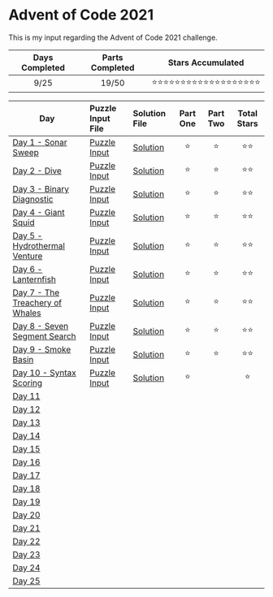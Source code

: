 # Advent of Code 2021
This is my input regarding the Advent of Code 2021 challenge.

| Days Completed | Parts Completed | Stars Accumulated |
| :------------: | :-------------: | :---------------: |
| 9/25           | 19/50           | :star::star::star::star::star::star::star::star::star::star::star::star::star::star::star::star::star::star::star: |

| Day                                      | Puzzle Input File         | Solution File           | Part One | Part Two | Total Stars   |
| ---------------------------------------- | :------------------------ | :---------------------- | :------: | :------: | :-----------: |
| [Day 1 - Sonar Sweep][DAY_1]             | [Puzzle Input][PUZZLE_1]  | [Solution][SOLUTION_1]  | :star:   | :star:   | :star::star:  |
| [Day 2 - Dive][DAY_2]                    | [Puzzle Input][PUZZLE_2]  | [Solution][SOLUTION_2]  | :star:   | :star:   | :star::star:  |
| [Day 3 - Binary Diagnostic][DAY_3]       | [Puzzle Input][PUZZLE_3]  | [Solution][SOLUTION_3]  | :star:   | :star:   | :star::star:  |
| [Day 4 - Giant Squid][DAY_4]             | [Puzzle Input][PUZZLE_4]  | [Solution][SOLUTION_4]  | :star:   | :star:   | :star::star:  |
| [Day 5 - Hydrothermal Venture][DAY_5]    | [Puzzle Input][PUZZLE_5]  | [Solution][SOLUTION_5]  | :star:   | :star:   | :star::star:  |
| [Day 6 - Lanternfish][DAY_6]             | [Puzzle Input][PUZZLE_6]  | [Solution][SOLUTION_6]  | :star:   | :star:   | :star::star:  |
| [Day 7 - The Treachery of Whales][DAY_7] | [Puzzle Input][PUZZLE_7]  | [Solution][SOLUTION_7]  | :star:   | :star:   | :star::star:  |
| [Day 8 - Seven Segment Search][DAY_8]    | [Puzzle Input][PUZZLE_8]  | [Solution][SOLUTION_8]  | :star:   | :star:   | :star::star:  |
| [Day 9 - Smoke Basin][DAY_9]             | [Puzzle Input][PUZZLE_9]  | [Solution][SOLUTION_9]  | :star:   | :star:   | :star::star:  |
| [Day 10 - Syntax Scoring][DAY_10]        | [Puzzle Input][PUZZLE_10] | [Solution][SOLUTION_10] | :star:   |    | :star:  |
| [Day 11][DAY_11]                         | [][PUZZLE_11] | [][SOLUTION_11] |    |    |   |
| [Day 12][DAY_12]                         | [][PUZZLE_12] | [][SOLUTION_12] |    |    |   |
| [Day 13][DAY_13]                         | [][PUZZLE_13] | [][SOLUTION_13] |    |    |   |
| [Day 14][DAY_14]                         | [][PUZZLE_14] | [][SOLUTION_14] |    |    |   |
| [Day 15][DAY_15]                         | [][PUZZLE_15] | [][SOLUTION_15] |    |    |   |
| [Day 16][DAY_16]                         | [][PUZZLE_16] | [][SOLUTION_16] |    |    |   |
| [Day 17][DAY_17]                         | [][PUZZLE_17] | [][SOLUTION_17] |    |    |   |
| [Day 18][DAY_18]                         | [][PUZZLE_18] | [][SOLUTION_18] |    |    |   |
| [Day 19][DAY_19]                         | [][PUZZLE_19] | [][SOLUTION_19] |    |    |   |
| [Day 20][DAY_20]                         | [][PUZZLE_20] | [][SOLUTION_20] |    |    |   |
| [Day 21][DAY_21]                         | [][PUZZLE_21] | [][SOLUTION_21] |    |    |   |
| [Day 22][DAY_22]                         | [][PUZZLE_22] | [][SOLUTION_22] |    |    |   |
| [Day 23][DAY_23]                         | [][PUZZLE_23] | [][SOLUTION_23] |    |    |   |
| [Day 24][DAY_24]                         | [][PUZZLE_24] | [][SOLUTION_24] |    |    |   |
| [Day 25][DAY_25]                         | [][PUZZLE_25] | [][SOLUTION_25] |    |    |   |

<!-- Link to the days in Advent of Code -->
[DAY_1]:  https://adventofcode.com/2021/day/1
[DAY_2]:  https://adventofcode.com/2021/day/2
[DAY_3]:  https://adventofcode.com/2021/day/3
[DAY_4]:  https://adventofcode.com/2021/day/4
[DAY_5]:  https://adventofcode.com/2021/day/5
[DAY_6]:  https://adventofcode.com/2021/day/6
[DAY_7]:  https://adventofcode.com/2021/day/7
[DAY_8]:  https://adventofcode.com/2021/day/8
[DAY_9]:  https://adventofcode.com/2021/day/9
[DAY_10]: https://adventofcode.com/2021/day/10
[DAY_11]: https://adventofcode.com/2021/day/11
[DAY_12]: https://adventofcode.com/2021/day/12
[DAY_13]: https://adventofcode.com/2021/day/13
[DAY_14]: https://adventofcode.com/2021/day/14
[DAY_15]: https://adventofcode.com/2021/day/15
[DAY_16]: https://adventofcode.com/2021/day/16
[DAY_17]: https://adventofcode.com/2021/day/17
[DAY_18]: https://adventofcode.com/2021/day/18
[DAY_19]: https://adventofcode.com/2021/day/19
[DAY_20]: https://adventofcode.com/2021/day/20
[DAY_21]: https://adventofcode.com/2021/day/21
[DAY_22]: https://adventofcode.com/2021/day/22
[DAY_23]: https://adventofcode.com/2021/day/23
[DAY_24]: https://adventofcode.com/2021/day/24
[DAY_25]: https://adventofcode.com/2021/day/25

<!-- Link to the local Solution File -->
[SOLUTION_1]:  Day%201/Day%201%20-%20Sonar%20Sweep.py
[SOLUTION_2]:  Day%202/Day%202%20-%20Dive.py
[SOLUTION_3]:  Day%203/Day%203%20-%20Binary%20Diagnostic.py
[SOLUTION_4]:  Day%204/Day%204%20-%20Giant%20Squid.py
[SOLUTION_5]:  Day%205/Day%205%20-%20Hydrothermal%20Venture.py
[SOLUTION_6]:  Day%206/Day%206%20-%20Lanternfish.py
[SOLUTION_7]:  Day%207/Day%207%20-%20The%20Treachery%20of%20Whales.py
[SOLUTION_8]:  Day%208/Day%208%20-%20Seven%20Segment%20Search.py
[SOLUTION_9]:  Day%209/Day%209%20-%20Smoke%20Basin.py
[SOLUTION_10]: Day%2010/Day%2010%20-%20Syntax%20Scoring.py
[SOLUTION_11]: Day%2011/Day%2011%20-%20
[SOLUTION_12]: Day%2012/Day%2012%20-%20
[SOLUTION_13]: Day%2013/Day%2013%20-%20
[SOLUTION_14]: Day%2014/Day%2014%20-%20
[SOLUTION_15]: Day%2015/Day%2015%20-%20
[SOLUTION_16]: Day%2016/Day%2016%20-%20
[SOLUTION_17]: Day%2017/Day%2017%20-%20
[SOLUTION_18]: Day%2018/Day%2018%20-%20
[SOLUTION_19]: Day%2019/Day%2019%20-%20
[SOLUTION_20]: Day%2020/Day%2020%20-%20
[SOLUTION_21]: Day%2021/Day%2021%20-%20
[SOLUTION_22]: Day%2022/Day%2022%20-%20
[SOLUTION_23]: Day%2023/Day%2023%20-%20
[SOLUTION_24]: Day%2024/Day%2024%20-%20
[SOLUTION_25]: Day%2025/Day%2025%20-%20

<!-- Link to the local Puzzle Input File -->
[PUZZLE_1]:  Day%201/Sonar_Sweep.py
[PUZZLE_2]:  Day%202/Dive.py
[PUZZLE_3]:  Day%203/Binary_Diagnostic.py
[PUZZLE_4]:  Day%204/Giant_Squid.py
[PUZZLE_5]:  Day%205/Hydrothermal_Venture.py
[PUZZLE_6]:  Day%206/Lanternfish.py
[PUZZLE_7]:  Day%207/The_Treachery_of_Whales.py
[PUZZLE_8]:  Day%208/Seven_Segment_Search.py
[PUZZLE_9]:  Day%209/Smoke_Basin.py
[PUZZLE_10]: Day%2010/Syntax_Scoring.py
[PUZZLE_11]: Day%2011/
[PUZZLE_12]: Day%2012/
[PUZZLE_13]: Day%2013/
[PUZZLE_14]: Day%2014/
[PUZZLE_15]: Day%2015/
[PUZZLE_16]: Day%2016/
[PUZZLE_17]: Day%2017/
[PUZZLE_18]: Day%2018/
[PUZZLE_19]: Day%2019/
[PUZZLE_20]: Day%2020/
[PUZZLE_21]: Day%2021/
[PUZZLE_22]: Day%2022/
[PUZZLE_23]: Day%2023/
[PUZZLE_24]: Day%2024/
[PUZZLE_25]: Day%2025/